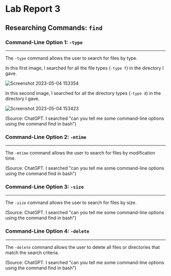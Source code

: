 # Lab Report 3

## Researching Commands: `find`

### Command-Line Option 1: `-type`
---
The `-type` command allows the user to search for files by type.

In this first image, I searched for all the file types (`-type f`) in the directory I gave.

![Screenshot 2023-05-04 153354](https://user-images.githubusercontent.com/88350907/236343919-5749850e-1456-4bfc-885c-5fe00e9677cf.jpg)

In this second image, I searched for all the directory types (`-type d`) in the directory I gave.

![Screenshot 2023-05-04 153423](https://user-images.githubusercontent.com/88350907/236343931-fde871a1-fdad-44ed-8711-e38ae0860661.jpg)

(Source: ChatGPT. I searched "can you tell me some command-line options using the command find in bash")


### Command-Line Option 2: `-mtime`
---
The `-mtime` command allows the user to search for files by modification time.

(Source: ChatGPT. I searched "can you tell me some command-line options using the command find in bash") 


### Command-Line Option 3: `-size`
---
The `-size` command allows the user to search for files by size.

(Source: ChatGPT. I searched "can you tell me some command-line options using the command find in bash") 


### Command-Line Option 4: `-delete`
---
The `-delete` command allows the user to delete all files or directories that match the search criteria.

(Source: ChatGPT. I searched "can you tell me some command-line options using the command find in bash") 
